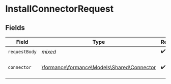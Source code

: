 # InstallConnectorRequest


## Fields

| Field                                                                          | Type                                                                           | Required                                                                       | Description                                                                    |
| ------------------------------------------------------------------------------ | ------------------------------------------------------------------------------ | ------------------------------------------------------------------------------ | ------------------------------------------------------------------------------ |
| `requestBody`                                                                  | *mixed*                                                                        | :heavy_check_mark:                                                             | N/A                                                                            |
| `connector`                                                                    | [\formance\formance\Models\Shared\Connector](../../Models/Shared/Connector.md) | :heavy_check_mark:                                                             | The name of the connector.                                                     |